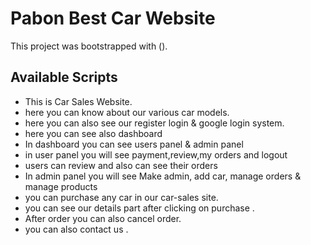 # Pabon Best Car Website

This project was bootstrapped with ().

## Available Scripts

 * This is Car Sales Website.
* here you can know about our various car models.
* here you can also see our register login & google login system.
* here you can see also dashboard
* In dashboard you can see users panel & admin panel
* in user panel you will see payment,review,my orders and logout
* users can review and also can see their orders
* In admin panel you will see Make admin, add car, manage orders & manage products
* you can purchase any car in our car-sales site.
* you can see our details part after clicking on purchase .
* After order you can also cancel order.
* you can also contact us .